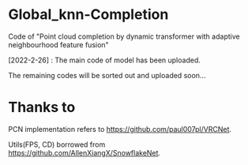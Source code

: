 # Global_knn-Completion
Code of "Point cloud completion by dynamic transformer with adaptive neighbourhood feature fusion"

[2022-2-26] : The main code of model has been uploaded. 

The remaining codes will be sorted out and uploaded soon...

# Thanks to
PCN implementation refers to https://github.com/paul007pl/VRCNet.

Utils(FPS, CD) borrowed from https://github.com/AllenXiangX/SnowflakeNet.
